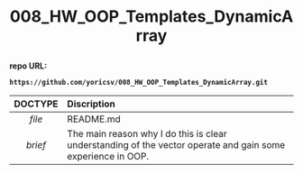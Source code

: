 # <p align = center><b>008_HW_OOP_Templates_DynamicArray<b></p>
 
repo URL:
```
https://github.com/yoricsv/008_HW_OOP_Templates_DynamicArray.git
```

**DOCTYPE** | **Discription**
:---: | :---
*file* | README.md
*brief* |  The main reason why I do this is clear understanding of the vector operate and gain some experience in OOP.
